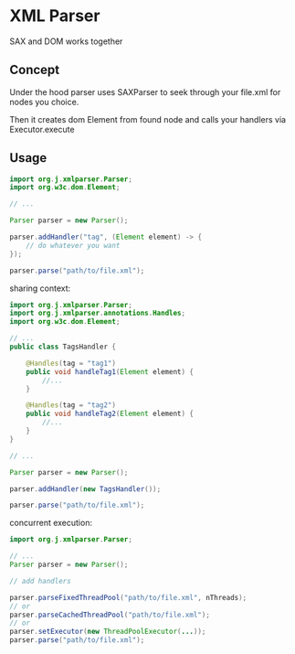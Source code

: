 # XML Parser

SAX and DOM works together

## Concept

Under the hood parser uses SAXParser to seek through your file.xml for nodes you choice.

Then it creates dom Element from found node and calls your handlers via Executor.execute

## Usage

```java
import org.j.xmlparser.Parser;
import org.w3c.dom.Element;

// ...

Parser parser = new Parser();

parser.addHandler("tag", (Element element) -> {
    // do whatever you want
});

parser.parse("path/to/file.xml");
```

sharing context:
```java
import org.j.xmlparser.Parser;
import org.j.xmlparser.annotations.Handles;
import org.w3c.dom.Element;

// ...
public class TagsHandler {

    @Handles(tag = "tag1")
    public void handleTag1(Element element) {
        //...
    }

    @Handles(tag = "tag2")
    public void handleTag2(Element element) {
        //...
    }
}

// ...

Parser parser = new Parser();

parser.addHandler(new TagsHandler());

parser.parse("path/to/file.xml");
```

concurrent execution:
```java
import org.j.xmlparser.Parser;

// ...
Parser parser = new Parser();

// add handlers

parser.parseFixedThreadPool("path/to/file.xml", nThreads);
// or
parser.parseCachedThreadPool("path/to/file.xml");
// or
parser.setExecutor(new ThreadPoolExecutor(...));
parser.parse("path/to/file.xml");
```
